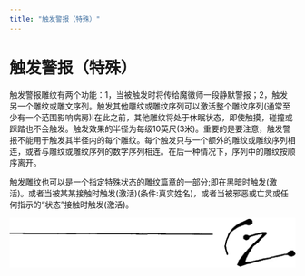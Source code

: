 ```yaml
---
title: "触发警报（特殊）"
---
```

# 触发警报（特殊）

触发警报雕纹有两个功能：1，当被触发时将传给魔徽师一段静默警报；2，触发另一个雕纹或雕文序列。触发其他雕纹或雕纹序列可以激活整个雕纹序列(通常至少有一个范围影响病房)!在此之前，其他雕纹将处于休眠状态，即使触摸，碰撞或踩踏也不会触发。触发效果的半径为每级10英尺(3米)。重要的是要注意，触发警报不能用于触发其半径内的每个雕纹。每个触发只与一个额外的雕纹或雕纹序列相连，或者与雕纹或雕纹序列的数字序列相连。在后一种情况下，序列中的雕纹按顺序离开。

触发雕纹也可以是一个指定特殊状态的雕纹篇章的一部分;即在黑暗时触发(激活)。或者当被某某接触时触发(激活)(条件:真实姓名)，或者当被邪恶或亡灵或任何指示的“状态”接触时触发(激活)。

![image-20240708101022415](./assets/image-20240708101022415.webp)